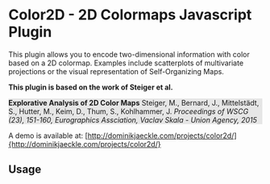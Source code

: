 # Color2D - 2D Colormaps Javascript Plugin
This plugin allows you to encode two-dimensional information with color based on a 2D colormap. Examples include scatterplots of multivariate projections or the visual representation of Self-Organizing Maps.

**This plugin is based on the work of Steiger et al.**

<div style="background-color: #e6e6e6;">
	<b>Explorative Analysis of 2D Color Maps</b>
	Steiger, M., Bernard, J., Mittelstädt, S., Hutter, M., Keim, D., Thum, S., Kohlhammer, J.
	<i>Proceedings of WSCG (23), 151-160, Eurographics Assciation, Vaclav Skala - Union Agency, 2015</i>
</div>

A demo is available at: [http://dominikjaeckle.com/projects/color2d/]{http://dominikjaeckle.com/projects/color2d/}

## Usage
